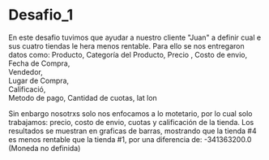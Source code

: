 # Desafio_1
En este desafio tuvimos que ayudar a nuestro cliente "Juan" a definir cual e sus cuatro tiendas le hera menos rentable.
Para ello se nos entregaron datos como:
Producto,
Categorí­a del Producto,
Precio	,
Costo de envio,	
Fecha de Compra,	
Vendedor,	
Lugar de Compra,	
Calificació, 	
Metodo de pago,	
Cantidad de cuotas,	
lat	lon

Sin enbargo nosotrxs solo nos enfocamos a lo motetario, por lo cual solo trabajamos: precio, costo de envio, cuotas y calificación de la tienda. 
Los resultados se muestran en graficas de barras, mostrando que la tienda #4 es menos rentable que la tienda #1, por una diferencia de: -341363200.0 (Moneda no definida)
